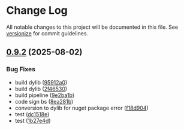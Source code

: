 # Change Log

All notable changes to this project will be documented in this file. See [versionize](https://github.com/versionize/versionize) for commit guidelines.

<a name="0.9.2"></a>
## [0.9.2](https://www.github.com/akinbender/UsbSerialForMacOS/releases/tag/v0.9.2) (2025-08-02)

### Bug Fixes

* build dylib ([95912a0](https://www.github.com/akinbender/UsbSerialForMacOS/commit/95912a07f119828b01a627683a7d7bfe987beae4))
* build dylib ([2f46530](https://www.github.com/akinbender/UsbSerialForMacOS/commit/2f46530a48c3b886f6a69f4eca7f40a3d7b5221a))
* build pipeline ([9e2ba1b](https://www.github.com/akinbender/UsbSerialForMacOS/commit/9e2ba1b47fd25fa3f65007a6873d61f04387c858))
* code sign bs ([8ea281b](https://www.github.com/akinbender/UsbSerialForMacOS/commit/8ea281bc166dc85bffe8cbee60a992adce2e1e98))
* conversion to dylib for nuget package error ([f18d904](https://www.github.com/akinbender/UsbSerialForMacOS/commit/f18d90436e5abb7e98b04e65a830f6b45ce9ceb2))
* test ([dc1518e](https://www.github.com/akinbender/UsbSerialForMacOS/commit/dc1518efa2f0b2e6782fb7f62c0fceba8581ed10))
* test ([1b27e4d](https://www.github.com/akinbender/UsbSerialForMacOS/commit/1b27e4d1c5911a3f2db51386d8394e0822cefeb5))

